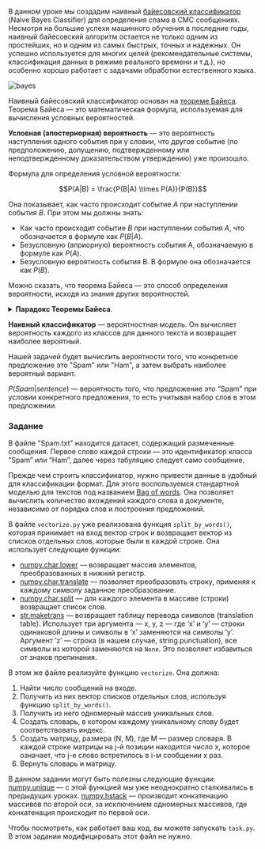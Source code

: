 В данном уроке мы создадим наивный [байесовский классификатор](http://www.machinelearning.ru/wiki/index.php?title=%D0%9D%D0%B0%D0%B8%D0%B2%D0%BD%D1%8B%D0%B9_%D0%B1%D0%B0%D0%B9%D0%B5%D1%81%D0%BE%D0%B2%D1%81%D0%BA%D0%B8%D0%B9_%D0%BA%D0%BB%D0%B0%D1%81%D1%81%D0%B8%D1%84%D0%B8%D0%BA%D0%B0%D1%82%D0%BE%D1%80) (Naive Bayes Classifier) для определения 
спама в СМС сообщениях. Несмотря на большие успехи машинного обучения в последние годы, наивный 
байесовский алгоритм остается не только одним из простейших, но и одним из самых быстрых, точных 
и надежных. Он успешно используется для многих целей (рекомендательные системы,
классификация данных в режиме реального времени и т.д.), но особенно хорошо работает с задачами 
обработки естественного языка.

<style>
img {
  display: block;
  margin-left: auto;
  margin-right: auto;
}
</style>
![bayes](Thomas_Bayes.png)

Наивный байесовский классификатор основан на [теореме Байеса](https://ru.wikipedia.org/wiki/%D0%A2%D0%B5%D0%BE%D1%80%D0%B5%D0%BC%D0%B0_%D0%91%D0%B0%D0%B9%D0%B5%D1%81%D0%B0). Теорема Байеса&nbsp;— это 
математическая формула, используемая для вычисления условных вероятностей.

**Условная (апостериорная) вероятность**&nbsp;— это вероятность наступления одного события при у
словии, что другое событие (по предположению, допущению, подтвержденному или неподтвержденному 
доказательством утверждению) уже произошло.

Формула для определения условной вероятности:

$$P(A|B) = \frac{P(B|A) \times P(A)}{P(B)}$$

Она показывает, как часто происходит событие $A$ при наступлении события $B$. При этом мы должны знать:
- Как часто происходит событие $B$ при наступлении события $A$, что обозначается в формуле как $P(B|A)$.
- Безусловную (априорную) вероятность события A, обозначаемую в формуле как $P(A)$.
- Безусловную вероятность события B. В формуле она обозначается как $P(B)$.

Можно сказать, что теорема Байеса&nbsp;— это способ определения вероятности, исходя из знания других вероятностей.

<details>
<summary><b>Парадокс Теоремы Байеса</b>.</summary>
Пусть существует заболевание с частотой распространения 
среди населения 0,001 и метод диагностического обследования (тест), который с вероятностью 0,9 
выявляет больного, но при этом имеет вероятность 0,01 ложноположительного результата&nbsp;— ошибочного 
выявления заболевания у здорового человека. Нужно найти вероятность того, что человек на самом деле 
здоров, если тест показал, что он болен. По теореме Байеса получается, что эта вероятность 91.7%, то есть 
большинство людей, у которых тест показал результат «болен», на самом деле здоровы. Причина этого в том, 
что по условию задачи вероятность ложноположительного результата хоть и мала, но на порядок больше доли 
больных в обследуемой группе людей. Расчеты и более подробное объяснение можно найти <a href="https://ru.wikipedia.org/wiki/%D0%A2%D0%B5%D0%BE%D1%80%D0%B5%D0%BC%D0%B0_%D0%91%D0%B0%D0%B9%D0%B5%D1%81%D0%B0#%D0%9F%D1%80%D0%B8%D0%BC%D0%B5%D1%80_4_%E2%80%94_%D0%BF%D0%B0%D1%80%D0%B0%D0%B4%D0%BE%D0%BA%D1%81_%D1%82%D0%B5%D0%BE%D1%80%D0%B5%D0%BC%D1%8B_%D0%91%D0%B0%D0%B9%D0%B5%D1%81%D0%B0">здесь</a>. 
</details>

**Наивный классификатор**&nbsp;— вероятностная модель. Он вычисляет вероятность каждого из классов для 
данного текста и возвращает наиболее вероятный.

Нашей задачей будет вычислить вероятности того, что конкретное предложение это "Spam" или "Ham", а затем 
выбрать наиболее вероятный вариант.

$P(Spam|sentence)$&nbsp;— вероятность того, что предложение это “Spam” при условии конкретного предложения, 
то есть учитывая набор слов в этом предложении.


### Задание

В файле "Spam.txt" находится датасет, содержащий размеченные сообщения. Первое слово каждой 
строки&nbsp;— это идентификатор класса “Spam” или “Ham”, далее через табуляцию следует само сообщение.

Прежде чем строить классификатор, нужно привести данные в удобный для классификации формат. Для этого 
воспользуемся стандартной моделью для текстов под названием [Bag of words](https://ru.wikipedia.org/wiki/%D0%9C%D0%B5%D1%88%D0%BE%D0%BA_%D1%81%D0%BB%D0%BE%D0%B2). Она позволяет вычислить 
количество вхождений каждого слова в документе, независимо от порядка слов и построения предложений.

В файле `vectorize.py` уже реализована функция `split_by_words()`, которая принимает на вход вектор строк 
и возвращает вектор из списков отдельных слов, которые были в каждой строке. Она использует следующие функции:

- [numpy.char.lower](https://numpy.org/doc/stable/reference/generated/numpy.char.lower.html) — возвращает массив элементов, преобразованных в нижний регистр.
- [numpy.char.translate](https://numpy.org/doc/stable/reference/generated/numpy.char.translate.html#numpy-char-translate) — позволяет преобразовать строку, применяя к каждому символу заданное преобразование.
- [numpy.char.split](https://numpy.org/devdocs/reference/generated/numpy.char.split.html#numpy-char-split) — для каждого элемента в массиве (строки) возвращает список слов.
- [str.maketrans](https://docs.python.org/3/library/stdtypes.html#str.maketrans) — возвращает таблицу перевода символов (translation table). Использует три 
  аргумента&nbsp;— x, y, z&nbsp;— где ‘x’ и ‘y’&nbsp;— строки одинаковой длины и символы в ‘x’ заменяются 
  на символы ‘y’. Аргумент ‘z’&nbsp;—  строка (в нашем случае, string.punctuation), все символы из которой 
  заменяются на `None`. Это позволяет избавиться от знаков препинания.

В этом же файле реализуйте функцию `vectorize`. Она должна:
1) Найти число сообщений на входе.
2) Получить из них вектор списков отдельных слов, используя функцию `split_by_words()`.
3) Получить из него одномерный массив уникальных слов.
4) Создать словарь, в котором каждому уникальному слову будет соответствовать индекс.
5) Cоздать матрицу, размера (N, M), где M&nbsp;— размер словаря. В каждой строке матрицы на j-й позиции 
   находится число x, которое означает, что j-е слово встретилось в i-м сообщении x раз.
6) Вернуть словарь и матрицу.

<div class="hint">
В данном задании могут быть полезны следующие функции:
<a href="https://numpy.org/doc/stable/reference/generated/numpy.unique.html?highlight=unique#numpy.unique">numpy.unique</a>&nbsp;— c этой функцией мы уже неоднократно сталкивались в предыдущих уроках.
<a href="https://numpy.org/doc/stable/reference/generated/numpy.hstack.html">numpy.hstack</a>&nbsp;— производит конкатенацию массивов по второй оси, за исключением одномерных массивов, 
где конкатенация происходит по первой оси.
</div>

Чтобы посмотреть, как работает ваш код, вы можете запускать `task.py`. В этом задании модифицировать этот файл не нужно.

